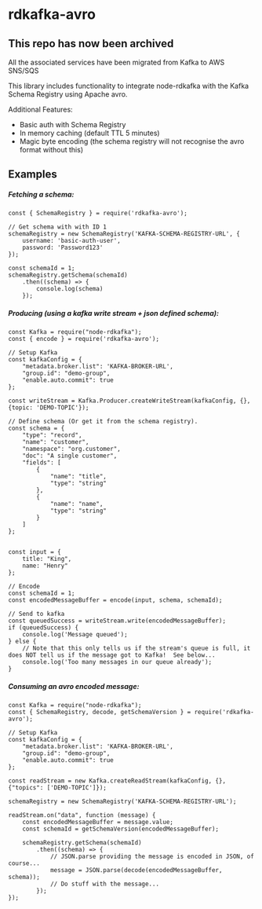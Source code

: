 # rdkafka-avro

## This repo has now been archived

All the associated services have been migrated from Kafka to AWS SNS/SQS


This library includes functionality to integrate node-rdkafka with the Kafka Schema Registry using Apache avro.

Additional Features:
 - Basic auth with Schema Registry
 - In memory caching (default TTL 5 minutes)
 - Magic byte encoding (the schema registry will not recognise the avro format without this)



## Examples

##### Fetching a schema:
```
const { SchemaRegistry } = require('rdkafka-avro');

// Get schema with with ID 1
schemaRegistry = new SchemaRegistry('KAFKA-SCHEMA-REGISTRY-URL', {
    username: 'basic-auth-user',
    password: 'Password123'
});

const schemaId = 1;
schemaRegistry.getSchema(schemaId)
    .then((schema) => {
        console.log(schema)
    });
```

##### Producing (using a kafka write stream + json defined schema):
```
const Kafka = require("node-rdkafka");
const { encode } = require('rdkafka-avro');

// Setup Kafka
const kafkaConfig = {
    "metadata.broker.list": 'KAFKA-BROKER-URL',
    "group.id": "demo-group",
    "enable.auto.commit": true
};

const writeStream = Kafka.Producer.createWriteStream(kafkaConfig, {}, {topic: 'DEMO-TOPIC'});

// Define schema (Or get it from the schema registry).
const schema = {
    "type": "record",
    "name": "customer",
    "namespace": "org.customer",
    "doc": "A single customer",
    "fields": [
        {
            "name": "title",
            "type": "string"
        },
        {
            "name": "name",
            "type": "string"
        }
    ]
};


const input = {
    title: "King",
    name: "Henry"
};

// Encode
const schemaId = 1;
const encodedMessageBuffer = encode(input, schema, schemaId);

// Send to kafka
const queuedSuccess = writeStream.write(encodedMessageBuffer);
if (queuedSuccess) {
    console.log('Message queued');
} else {
    // Note that this only tells us if the stream's queue is full, it does NOT tell us if the message got to Kafka!  See below...
    console.log('Too many messages in our queue already');
}
```

##### Consuming an avro encoded message:
```
const Kafka = require("node-rdkafka");
const { SchemaRegistry, decode, getSchemaVersion } = require('rdkafka-avro');

// Setup Kafka
const kafkaConfig = {
    "metadata.broker.list": 'KAFKA-BROKER-URL',
    "group.id": "demo-group",
    "enable.auto.commit": true
};

const readStream = new Kafka.createReadStream(kafkaConfig, {}, {"topics": ['DEMO-TOPIC']});

schemaRegistry = new SchemaRegistry('KAFKA-SCHEMA-REGISTRY-URL');

readStream.on("data", function (message) {
    const encodedMessageBuffer = message.value;
    const schemaId = getSchemaVersion(encodedMessageBuffer);

    schemaRegistry.getSchema(schemaId)
        .then((schema) => {
            // JSON.parse providing the message is encoded in JSON, of course...
            message = JSON.parse(decode(encodedMessageBuffer, schema));
            // Do stuff with the message...
        });
});
```
